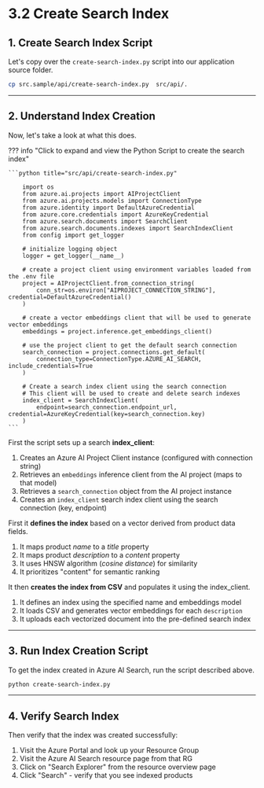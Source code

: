 # 3.2 Create Search Index

## 1. Create Search Index Script

 Let's copy over the `create-search-index.py` script into our application source folder.

```bash title=""
cp src.sample/api/create-search-index.py  src/api/.
```

---

## 2. Understand Index Creation

Now, let's take a look at what this does.

??? info "Click to expand and view the Python Script to create the search index"

    ```python title="src/api/create-search-index.py"

        import os
        from azure.ai.projects import AIProjectClient
        from azure.ai.projects.models import ConnectionType
        from azure.identity import DefaultAzureCredential
        from azure.core.credentials import AzureKeyCredential
        from azure.search.documents import SearchClient
        from azure.search.documents.indexes import SearchIndexClient
        from config import get_logger

        # initialize logging object
        logger = get_logger(__name__)

        # create a project client using environment variables loaded from the .env file
        project = AIProjectClient.from_connection_string(
            conn_str=os.environ["AIPROJECT_CONNECTION_STRING"], credential=DefaultAzureCredential()
        )

        # create a vector embeddings client that will be used to generate vector embeddings
        embeddings = project.inference.get_embeddings_client()

        # use the project client to get the default search connection
        search_connection = project.connections.get_default(
            connection_type=ConnectionType.AZURE_AI_SEARCH, include_credentials=True
        )

        # Create a search index client using the search connection
        # This client will be used to create and delete search indexes
        index_client = SearchIndexClient(
            endpoint=search_connection.endpoint_url, credential=AzureKeyCredential(key=search_connection.key)
        )
    ```

First the script sets up a search **index_client**:

1. Creates an Azure AI Project Client instance (configured with connection string)
1. Retrieves an `embeddings` inference client from the AI project (maps to that model)
1. Retrieves a `search_connection` object from the AI project instance
1. Creates an `index_client` search index client using the search connection (key, endpoint)

First it  **defines the index** based on a vector derived from product data fields.

1. It maps product _name_ to a _title_ property
1. It maps product _description_ to a _content_ property
1. It uses HNSW algorithm (_cosine distance_) for similarity
1. It prioritizes "content" for semantic ranking

It then **creates the index from CSV** and populates it using the index_client.

1. It defines an index using the specified name and embeddings model
1. It loads CSV and generates vector embeddings for each `description` 
1. It uploads each vectorized document into the pre-defined search index

---

## 3. Run Index Creation Script

To get the index created in Azure AI Search, run the script described above.

```bash title=""
python create-search-index.py
```

---

## 4. Verify Search Index


Then verify that the index was created successfully:

1. Visit the Azure Portal and look up your Resource Group
1. Visit the Azure AI Search resource page from that RG
1. Click on "Search Explorer" from the resource overview page
1. Click "Search" - verify that you see indexed products